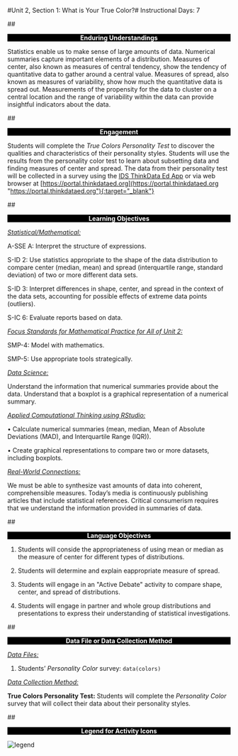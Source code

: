 #Unit 2, Section 1: What is Your True Color?#
Instructional Days: 7

##<p style="background: black; color: white; text-align: center;">**Enduring Understandings**</p>
Statistics enable us to make sense of large amounts of data. Numerical summaries capture important
elements of a distribution. Measures of center, also known as measures of central tendency, show the
tendency of quantitative data to gather around a central value. Measures of spread, also known as
measures of variability, show how much the quantitative data is spread out. Measurements of the
propensity for the data to cluster on a central location and the range of variability within the data can
provide insightful indicators about the data.

##<p style="background: black; color: white; text-align: center;">**Engagement**</p>
Students will complete the *True Colors Personality Test* to discover the qualities and characteristics of
their personality styles. Students will use the results from the personality color test to learn about
subsetting data and finding measures of center and spread. The data from their personality test will be
collected in a survey using the [IDS ThinkData Ed App](../download/app.md) or via web browser at [https://portal.thinkdataed.org](https://portal.thinkdataed.org "https://portal.thinkdataed.org"){:target="_blank"}

##<p style="background: black; color: white; text-align: center;">**Learning Objectives**</p>
<ins>*Statistical/Mathematical:*</ins>

A-SSE A: Interpret the structure of expressions.

S-ID 2: Use statistics appropriate to the shape of the data distribution to compare center (median, mean)
and spread (interquartile range, standard deviation) of two or more different data sets.

S-ID 3: Interpret differences in shape, center, and spread in the context of the data sets, accounting for
possible effects of extreme data points (outliers).

S-IC 6: Evaluate reports based on data.

<ins>*Focus Standards for Mathematical Practice for All of Unit 2:*</ins>

SMP-4: Model with mathematics.

SMP-5: Use appropriate tools strategically.

<ins>*Data Science:*</ins>

Understand the information that numerical summaries provide about the data. Understand that a boxplot
is a graphical representation of a numerical summary.

<ins>*Applied Computational Thinking using RStudio:*</ins>

• Calculate numerical summaries (mean, median, Mean of Absolute Deviations (MAD), and Interquartile Range (IQR)).

• Create graphical representations to compare two or more datasets, including boxplots.

<ins>*Real-World Connections:*</ins>

We must be able to synthesize vast amounts of data into coherent, comprehensible measures. Today’s
media is continuously publishing articles that include statistical references. Critical consumerism requires
that we understand the information provided in summaries of data.

##<p style="background: black; color: white; text-align: center;">**Language Objectives**</p>
1. Students will conside the appropriateness of using mean or median as the measure of center for different types of distributions.

2. Students will determine and explain eappropriate measure of spread.

3. Students will engage in an "Active Debate" activity to compare shape, center, and spread of distributions.

4. Students will engage in partner and whole group distributions and presentations to express their understanding of statistical investigations.

##<p style="background: black; color: white; text-align: center;">**Data File or Data Collection Method**</p>
<ins>*Data Files:*</ins>

1. Students’ *Personality Color* survey: ```data(colors)```

<ins>*Data Collection Method:*</ins>

**True Colors Personality Test:** Students will complete the *Personality Color* survey that will
collect their data about their personality styles.

##<p style="background: black; color: white; text-align: center;">**Legend for Activity Icons**</p>
![legend](../img/legend.png)